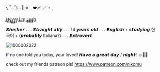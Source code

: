 𐔌՞. .՞𐦯. .🥊 𖦹 ׂ 𓈒 ❤️‍🩹 ／ ⋆ ۪

̳H̳̳e̳̳y̳̳y̳̳y̳ ̳I̳'̳m̳ ̳L̳̳e̳̳a̳̳h̳

𝙎𝙝𝙚/𝙝𝙚𝙧 . . . 𝙎𝙩𝙧𝙖𝙞𝙜𝙝𝙩 𝙖𝙡𝙡𝙮 . . . 14 𝙮𝙚𝙖𝙧𝙨 𝙤𝙡𝙙 . . . 𝙀𝙣𝙜𝙡𝙞𝙨𝙝 + 𝙨𝙩𝙪𝙙𝙮𝙞𝙣𝙜 한국어 + (𝙥𝙧𝙤𝙗𝙖𝙗𝙡𝙮 Italiana?) . . . 𝙀𝙭𝙩𝙧𝙤𝙫𝙚𝙧𝙩 

![1000002322](https://github.com/user-attachments/assets/667346b4-9912-4181-b4d9-fc193aa009b0)


  If no one told you today, your loved! 𝙃𝙖𝙫𝙚 𝙖 𝙜𝙧𝙚𝙖𝙩 𝙙𝙖𝙮 / 𝙣𝙞𝙜𝙝𝙩! ☺️🤙🏼

check out my friends patreon pls! https://www.patreon.com/nikomu
